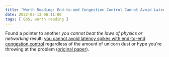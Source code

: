 ```yaml
---
title: "Worth Reading: End-to-end Congestion Control Cannot Avoid Latency Spikes"
date: 2022-02-13 06:11:00
tags: [ QoS, worth reading ]
---
```

Found a pointer to another *you cannot beat the laws of physics or networking* result: [you cannot avoid latency spikes with end-to-end congestion control](https://blog.apnic.net/2022/01/26/beyond-bufferbloat-end-to-end-congestion-control-cannot-avoid-latency-spikes/) regardless of the amount of unicorn dust or hype you're throwing at the problem ([original paper](https://arxiv.org/abs/2111.00488)).
